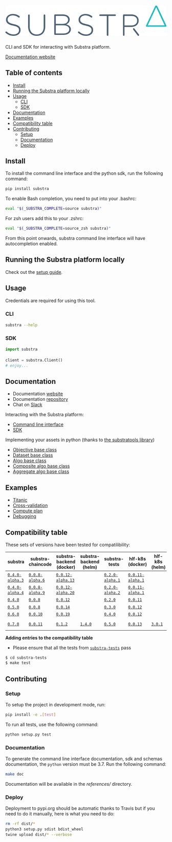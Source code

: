 # ![Substra](./substra-logo.svg)

CLI and SDK for interacting with Substra platform.

[Documentation website](https://doc.substra.ai/)

## Table of contents

- [Install](#install)
- [Running the Substra platform locally](#running-the-substra-platform-locally)
- [Usage](#usage)
  - [CLI](#cli)
  - [SDK](#sdk)
- [Documentation](#documentation)
- [Examples](#examples)
- [Compatibility table](#compatibility-table)
- [Contributing](#contributing)
  - [Setup](#setup)
  - [Documentation](#documentation-1)
  - [Deploy](#deploy)

## Install

To install the command line interface and the python sdk, run the following command:

```sh
pip install substra
```

To enable Bash completion, you need to put into your .bashrc:

```sh
eval "$(_SUBSTRA_COMPLETE=source substra)"
```

For zsh users add this to your .zshrc:

```sh
eval "$(_SUBSTRA_COMPLETE=source_zsh substra)"
```

From this point onwards, substra command line interface will have autocompletion enabled.

## Running the Substra platform locally

Check out the [setup guide](https://doc.substra.ai/setup/local_install_skaffold.html).

## Usage

Credentials are required for using this tool.

### CLI

```sh
substra --help
```

### SDK

```python
import substra

client = substra.Client()
# enjoy...
```

## Documentation

- Documentation [website](https://doc.substra.ai)
- Documentation [repository](https://github.com/SubstraFoundation/substra-documentation)
- Chat on [Slack](https://substra-workspace.slack.com)

Interacting with the Substra platform:

- [Command line interface](./references/cli.md)
- [SDK](./references/sdk.md)

Implementing your assets in python (thanks to [the substratools library](https://github.com/substrafoundation/substra-tools))

- [Objective base class](https://github.com/SubstraFoundation/substra-tools/blob/master/docs/api.md#metrics)
- [Dataset base class](https://github.com/SubstraFoundation/substra-tools/blob/master/docs/api.md#opener)
- [Algo base class](https://github.com/SubstraFoundation/substra-tools/blob/master/docs/api.md#algo)
- [Composite algo base class](https://github.com/SubstraFoundation/substra-tools/blob/master/docs/api.md#compositealgo)
- [Aggregate algo base class](https://github.com/SubstraFoundation/substra-tools/blob/master/docs/api.md#aggregatealgo)

## Examples

- [Titanic](./examples/titanic/README.md)
- [Cross-validation](./examples/cross_val/README.md)
- [Compute plan](./examples/compute_plan/README.md)
- [Debugging](./examples/debugging/README.md)

## Compatibility table

These sets of versions have been tested for compatilibility:

| substra  | substra-chaincode  | substra-backend (docker)  | substra-backend (helm)  | substra-tests  | hlf-k8s (docker) | hlf-k8s (helm) | substra-frontend (docker) | substra-frontend (helm) | substra-tools |
|---|---|---|---|---|---| --- | --- | --- | --- |
| [`0.4.0-alpha.3`](https://github.com/SubstraFoundation/substra/releases/tag/0.4.0-alpha.3) | [`0.0.8-alpha.6`](https://github.com/SubstraFoundation/substra-chaincode/releases/tag/0.0.8-alpha.6) | [`0.0.12-alpha.13`](https://github.com/SubstraFoundation/substra-backend/releases/tag/0.0.12-alpha.13) | | [`0.2.0-alpha.1`](https://github.com/SubstraFoundation/substra-tests/releases/tag/0.2.0-alpha.1) | [`0.0.11-alpha.1`](https://github.com/SubstraFoundation/hlf-k8s/releases/tag/0.0.11-alpha.1) | | [`0.0.16`](https://github.com/SubstraFoundation/substra-frontend/releases/tag/0.0.16) | | |
| [`0.4.0-alpha.4`](https://github.com/SubstraFoundation/substra/releases/tag/0.4.0-alpha.4) | [`0.0.8-alpha.9`](https://github.com/SubstraFoundation/substra-chaincode/releases/tag/0.0.8-alpha.9) | [`0.0.12-alpha.20`](https://github.com/SubstraFoundation/substra-backend/releases/tag/0.0.12-alpha.20) | | [`0.2.0-alpha.2`](https://github.com/SubstraFoundation/substra-tests/releases/tag/0.2.0-alpha.2) | [`0.0.11-alpha.1`](https://github.com/SubstraFoundation/hlf-k8s/releases/tag/0.0.11-alpha.1) | | [`0.0.16`](https://github.com/SubstraFoundation/substra-frontend/releases/tag/0.0.16) | | |
| [`0.4.0`](https://github.com/SubstraFoundation/substra/releases/tag/0.4.0) | [`0.0.8`](https://github.com/SubstraFoundation/substra-chaincode/releases/tag/0.0.8) | [`0.0.12`](https://github.com/SubstraFoundation/substra-backend/releases/tag/0.0.12) | | [`0.2.0`](https://github.com/SubstraFoundation/substra-tests/releases/tag/0.2.0) | [`0.0.11`](https://github.com/SubstraFoundation/hlf-k8s/releases/tag/0.0.11) | | [`0.0.16`](https://github.com/SubstraFoundation/substra-frontend/releases/tag/0.0.16) | | |
| [`0.5.0`](https://github.com/SubstraFoundation/substra/releases/tag/0.5.0) | [`0.0.8`](https://github.com/SubstraFoundation/substra-chaincode/releases/tag/0.0.8) | [`0.0.14`](https://github.com/SubstraFoundation/substra-backend/releases/tag/0.0.14) | | [`0.3.0`](https://github.com/SubstraFoundation/substra-tests/releases/tag/0.3.0) | [`0.0.12`](https://github.com/SubstraFoundation/hlf-k8s/releases/tag/0.0.12) | | [`0.0.16`](https://github.com/SubstraFoundation/substra-frontend/releases/tag/0.0.16) | | [`0.5.0`](https://github.com/SubstraFoundation/substra-tools/releases/tag/0.5.0) |
| [`0.6.0`](https://github.com/SubstraFoundation/substra/releases/tag/0.6.0) | [`0.0.10`](https://github.com/SubstraFoundation/substra-chaincode/releases/tag/0.0.10) | [`0.0.19`](https://github.com/SubstraFoundation/substra-backend/releases/tag/0.0.19) | | [`0.4.0`](https://github.com/SubstraFoundation/substra-tests/releases/tag/0.4.0) | [`0.0.12`](https://github.com/SubstraFoundation/hlf-k8s/releases/tag/0.0.12) | | [`0.0.17`](https://github.com/SubstraFoundation/substra-frontend/releases/tag/0.0.17) | | [`0.5.0`](https://github.com/SubstraFoundation/substra-tools/releases/tag/0.5.0) |
| [`0.7.0`](https://github.com/SubstraFoundation/substra/releases/tag/0.7.0) | [`0.0.11`](https://github.com/SubstraFoundation/substra-chaincode/releases/tag/0.0.11) | [`0.1.2`](https://github.com/SubstraFoundation/substra-backend/releases/tag/0.1.2) | [`1.4.0`](https://hub.helm.sh/charts/substra/substra-backend/1.4.0) | [`0.5.0`](https://github.com/SubstraFoundation/substra-tests/releases/tag/0.5.0) | [`0.0.13`](https://github.com/SubstraFoundation/hlf-k8s/releases/tag/0.0.13) | [`3.0.1`](https://hub.helm.sh/charts/substra/hlf-k8s/3.0.1) | [`0.0.19`](https://github.com/SubstraFoundation/substra-frontend/releases/tag/0.0.19) | [`1.0.0-alpha.2`](https://hub.helm.sh/charts/substra/substra-frontend/1.0.0-alpha.2) | [`0.6.1`](https://github.com/SubstraFoundation/substra-tools/releases/tag/0.6.1) |



**Adding entries to the compatibility table**

- Please ensure that all the tests from [`substra-tests`](https://github.com/SubstraFoundation/substra-tests/) pass

```sh
$ cd substra-tests
$ make test
```

## Contributing

### Setup

To setup the project in development mode, run:

```sh
pip install -e .[test]
```

To run all tests, use the following command:

```sh
python setup.py test
```

### Documentation

To generate the command line interface documentation, sdk and schemas documentation, the `python` version
must be 3.7. Run the following command:

```sh
make doc
```

Documentation will be available in the *references/* directory.

### Deploy

Deployment to pypi.org should be automatic thanks to Travis but if you need to do it manually, here is what you need to do:

```sh
rm -rf dist/*
python3 setup.py sdist bdist_wheel
twine upload dist/* --verbose
```

